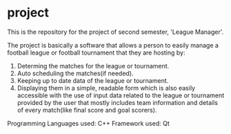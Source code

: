 # project
This is the repository for the project of second semester, 'League Manager'. 

The project is basically a software that allows a person to easily manage a football league or football tournament that they are hosting by:
1. Determing the matches for the league or tournament.
2. Auto scheduling the matches(if needed).
3. Keeping up to date data of the league or tournament.
4. Displaying them in a simple, readable form which is also easily accessible
with the use of input data related to the league or tournament provided by the user that mostly includes team information and details of every match(like final score and goal scorers).

Programming Languages used: C++ 
Framework used: Qt